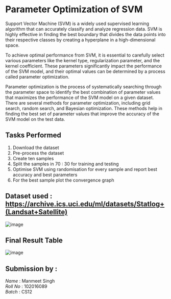 # Parameter Optimization of SVM


Support Vector Machine (SVM) is a widely used supervised learning algorithm that can accurately classify and analyze regression data. SVM is highly effective in finding the best boundary that divides the data points into their respective classes by creating a hyperplane in a high-dimensional space.

To achieve optimal performance from SVM, it is essential to carefully select various parameters like the kernel type, regularization parameter, and the kernel coefficient. These parameters significantly impact the performance of the SVM model, and their optimal values can be determined by a process called parameter optimization.

Parameter optimization is the process of systematically searching through the parameter space to identify the best combination of parameter values that maximizes the performance of the SVM model on a given dataset. There are several methods for parameter optimization, including grid search, random search, and Bayesian optimization. These methods help in finding the best set of parameter values that improve the accuracy of the SVM model on the test data.


## Tasks Performed
1. Download the dataset
2. Pre-process the dataset
3. Create ten samples 
4. Split the samples in  70 : 30 for training and testing
5. Optimise SVM using randomisation for every sample and report best accuracy and best parameters
6. For the best sample plot the convergence graph


## Dataset used : https://archive.ics.uci.edu/ml/datasets/Statlog+(Landsat+Satellite)

![image](https://user-images.githubusercontent.com/98878944/233161997-fd0d3686-1ce2-4ce8-bc98-e921025b900f.png)

## Final Result Table

![image](https://user-images.githubusercontent.com/98878944/233163183-83c0e11e-75d1-4b2c-a5d2-9c2dcf9fae28.png)


## Submission by :
*Name* : Manmeet Singh
<br>
*Roll No* : 102016089
<br>
*Batch* : CS12





